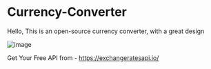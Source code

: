# Currency-Converter

Hello, This is an open-source currency converter, with a great design 

![image](https://user-images.githubusercontent.com/97219299/148361293-a33caffb-d438-4971-a07d-3026b1681365.png)


Get Your Free API from - https://exchangeratesapi.io/
